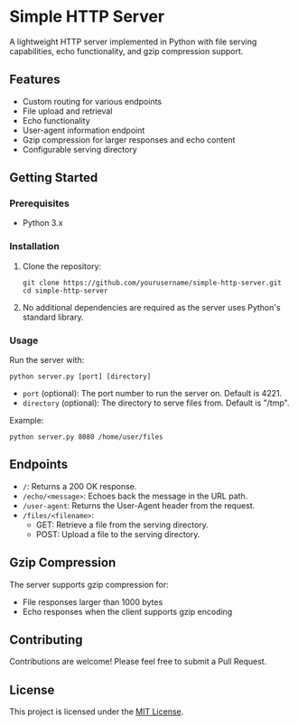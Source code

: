 # Simple HTTP Server

A lightweight HTTP server implemented in Python with file serving capabilities, echo functionality, and gzip compression support.

## Features

- Custom routing for various endpoints
- File upload and retrieval
- Echo functionality
- User-agent information endpoint
- Gzip compression for larger responses and echo content
- Configurable serving directory

## Getting Started

### Prerequisites

- Python 3.x

### Installation

1. Clone the repository:
   ```
   git clone https://github.com/yourusername/simple-http-server.git
   cd simple-http-server
   ```

2. No additional dependencies are required as the server uses Python's standard library.

### Usage

Run the server with:

```
python server.py [port] [directory]
```

- `port` (optional): The port number to run the server on. Default is 4221.
- `directory` (optional): The directory to serve files from. Default is "/tmp".

Example:
```
python server.py 8080 /home/user/files
```

## Endpoints

- `/`: Returns a 200 OK response.
- `/echo/<message>`: Echoes back the message in the URL path.
- `/user-agent`: Returns the User-Agent header from the request.
- `/files/<filename>`: 
  - GET: Retrieve a file from the serving directory.
  - POST: Upload a file to the serving directory.

## Gzip Compression

The server supports gzip compression for:
- File responses larger than 1000 bytes
- Echo responses when the client supports gzip encoding

## Contributing

Contributions are welcome! Please feel free to submit a Pull Request.

## License

This project is licensed under the [MIT License](LICENSE).
